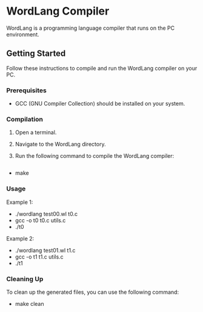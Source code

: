 # WordLang Compiler

WordLang is a programming language compiler that runs on the PC environment.

## Getting Started

Follow these instructions to compile and run the WordLang compiler on your PC.

### Prerequisites

- GCC (GNU Compiler Collection) should be installed on your system.

### Compilation

1. Open a terminal.

2. Navigate to the WordLang directory.

3. Run the following command to compile the WordLang compiler:
   
   ```bash
-  make
### Usage
Example 1:
- ./wordlang test00.wl t0.c
- gcc -o t0 t0.c utils.c
- ./t0

Example 2:
- ./wordlang test01.wl t1.c
- gcc -o t1 t1.c utils.c
- ./t1

### Cleaning Up
To clean up the generated files, you can use the following command:
- make clean
